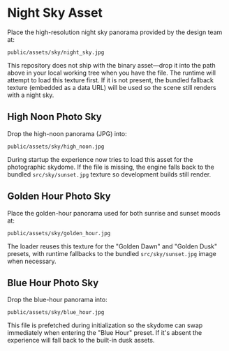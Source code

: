 # Night Sky Asset

Place the high-resolution night sky panorama provided by the design team at:

```
public/assets/sky/night_sky.jpg
```

This repository does not ship with the binary asset—drop it into the path above in your local working tree when you have the
file. The runtime will attempt to load this texture first. If it is not present, the bundled fallback texture (embedded as a
data URL) will be used so the scene still renders with a night sky.

## High Noon Photo Sky

Drop the high-noon panorama (JPG) into:

```
public/assets/sky/high_noon.jpg
```

During startup the experience now tries to load this asset for the photographic skydome. If the file is missing, the engine
falls back to the bundled `src/sky/sunset.jpg` texture so development builds still render.

## Golden Hour Photo Sky

Place the golden-hour panorama used for both sunrise and sunset moods at:

```
public/assets/sky/golden_hour.jpg
```

The loader reuses this texture for the "Golden Dawn" and "Golden Dusk" presets, with runtime fallbacks to the bundled
`src/sky/sunset.jpg` image when necessary.

## Blue Hour Photo Sky

Drop the blue-hour panorama into:

```
public/assets/sky/blue_hour.jpg
```

This file is prefetched during initialization so the skydome can swap immediately when entering the "Blue Hour" preset. If
it's absent the experience will fall back to the built-in dusk assets.
